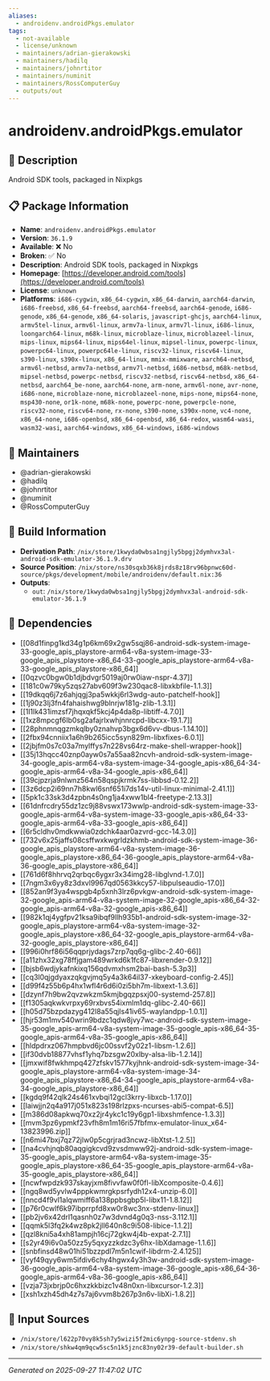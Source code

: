 ```yaml
---
aliases:
  - androidenv.androidPkgs.emulator
tags:
  - not-available
  - license/unknown
  - maintainers/adrian-gierakowski
  - maintainers/hadilq
  - maintainers/johnrtitor
  - maintainers/numinit
  - maintainers/RossComputerGuy
  - outputs/out
---
```


# androidenv.androidPkgs.emulator

## 📝 Description

Android SDK tools, packaged in Nixpkgs

## 📋 Package Information

- **Name**: `androidenv.androidPkgs.emulator`
- **Version**: `36.1.9`
- **Available**: ❌ No
- **Broken**: ✅ No
- **Description**: Android SDK tools, packaged in Nixpkgs
- **Homepage**: [https://developer.android.com/tools](https://developer.android.com/tools)
- **License**: `unknown`
- **Platforms**: `i686-cygwin`, `x86_64-cygwin`, `x86_64-darwin`, `aarch64-darwin`, `i686-freebsd`, `x86_64-freebsd`, `aarch64-freebsd`, `aarch64-genode`, `i686-genode`, `x86_64-genode`, `x86_64-solaris`, `javascript-ghcjs`, `aarch64-linux`, `armv5tel-linux`, `armv6l-linux`, `armv7a-linux`, `armv7l-linux`, `i686-linux`, `loongarch64-linux`, `m68k-linux`, `microblaze-linux`, `microblazeel-linux`, `mips-linux`, `mips64-linux`, `mips64el-linux`, `mipsel-linux`, `powerpc-linux`, `powerpc64-linux`, `powerpc64le-linux`, `riscv32-linux`, `riscv64-linux`, `s390-linux`, `s390x-linux`, `x86_64-linux`, `mmix-mmixware`, `aarch64-netbsd`, `armv6l-netbsd`, `armv7a-netbsd`, `armv7l-netbsd`, `i686-netbsd`, `m68k-netbsd`, `mipsel-netbsd`, `powerpc-netbsd`, `riscv32-netbsd`, `riscv64-netbsd`, `x86_64-netbsd`, `aarch64_be-none`, `aarch64-none`, `arm-none`, `armv6l-none`, `avr-none`, `i686-none`, `microblaze-none`, `microblazeel-none`, `mips-none`, `mips64-none`, `msp430-none`, `or1k-none`, `m68k-none`, `powerpc-none`, `powerpcle-none`, `riscv32-none`, `riscv64-none`, `rx-none`, `s390-none`, `s390x-none`, `vc4-none`, `x86_64-none`, `i686-openbsd`, `x86_64-openbsd`, `x86_64-redox`, `wasm64-wasi`, `wasm32-wasi`, `aarch64-windows`, `x86_64-windows`, `i686-windows`
## 👥 Maintainers

- @adrian-gierakowski
- @hadilq
- @johnrtitor
- @numinit
- @RossComputerGuy


## 🔧 Build Information

- **Derivation Path**: `/nix/store/1kwyda0wbsa1ngjly5bpgj2dymhvx3al-android-sdk-emulator-36.1.9.drv`
- **Source Position**: `/nix/store/ns30sqxb36k8jrds8z18rv96bpnwc60d-source/pkgs/development/mobile/androidenv/default.nix:36`
- **Outputs**:
  - `out`:  `/nix/store/1kwyda0wbsa1ngjly5bpgj2dymhvx3al-android-sdk-emulator-36.1.9`

## 🔗 Dependencies

- [[08d1finpg1kd34g1p6km69x2gw5sqj86-android-sdk-system-image-33-google_apis_playstore-arm64-v8a-system-image-33-google_apis_playstore-x86_64-33-google_apis_playstore-arm64-v8a-33-google_apis_playstore-x86_64]]
- [[0qzvc0bgw0b1djbdvgr5019aj0rw0iaw-nspr-4.37]]
- [[181c0w79ky5zqs27abv609f3w230qac8-libxkbfile-1.1.3]]
- [[19dkqq6j7z6ahjqgj3pa5wkkj6rl3wdg-auto-patchelf-hook]]
- [[1j90z3lj3fn4fahaishwg9blnrjw181g-zlib-1.3.1]]
- [[1l1lk431imzsf7jhqxqkf5kcj4p4da8p-libtiff-4.7.0]]
- [[1xz8mpcgf6lb0sg2afajrlxwhjnnrcpd-libcxx-19.1.7]]
- [[28phnmnqgzmkqlby0znahvp3bgx6d6vv-dbus-1.14.10]]
- [[2fbx94cnniix1a6h9b265icc5syn829m-libxfixes-6.0.1]]
- [[2jbjfm0s7c03a7mylffys7n228vs64rz-make-shell-wrapper-hook]]
- [[35j13hqcc40znp0ayw0s7a55aa82ncvh-android-sdk-system-image-34-google_apis-arm64-v8a-system-image-34-google_apis-x86_64-34-google_apis-arm64-v8a-34-google_apis-x86_64]]
- [[39cjpzrja9nlwnz564n58qspjkrmk7ss-libbsd-0.12.2]]
- [[3z6dcp2i69nn7h8kwl6snf651i7ds14v-util-linux-minimal-2.41.1]]
- [[5pk1c33sk3d4zpbn4s0ng1ja4xww1bl4-freetype-2.13.3]]
- [[61dnfrcdry55dz1zc9j88vswx173wwlp-android-sdk-system-image-33-google_apis-arm64-v8a-system-image-33-google_apis-x86_64-33-google_apis-arm64-v8a-33-google_apis-x86_64]]
- [[6r5cldhv0mdkwwia0zdchk4aar0azvrd-gcc-14.3.0]]
- [[732v6x25jaffs08csffwxkwgrldzkhmb-android-sdk-system-image-36-google_apis_playstore-arm64-v8a-system-image-36-google_apis_playstore-x86_64-36-google_apis_playstore-arm64-v8a-36-google_apis_playstore-x86_64]]
- [[761d6f8hhrvq2qrbqc6ygxr3x34img28-libglvnd-1.7.0]]
- [[7ngm3x6yy8z3dxvl9967qd0563kkcy57-libpulseaudio-17.0]]
- [[852an9f3ya4wspgb4p5xnh3lrz6pvkgw-android-sdk-system-image-32-google_apis-arm64-v8a-system-image-32-google_apis-x86_64-32-google_apis-arm64-v8a-32-google_apis-x86_64]]
- [[982k1qj4ygfpv21ksa9ibqf9llh935b1-android-sdk-system-image-32-google_apis_playstore-arm64-v8a-system-image-32-google_apis_playstore-x86_64-32-google_apis_playstore-arm64-v8a-32-google_apis_playstore-x86_64]]
- [[996i0hrf86i56qqprjydags7zrp7qq6g-glibc-2.40-66]]
- [[a11zhx32xg78ffjgam489wrkd6k1fc87-libxrender-0.9.12]]
- [[bjsb6wdjykafnkixq156qdvmxhsm2bai-bash-5.3p3]]
- [[cq3l0qjgdyaxzqkgvjmq5y4a3k64il37-xkeyboard-config-2.45]]
- [[d99f4z55b6p4hx1wfl4r6d6i0zi5bh7m-libxext-1.3.6]]
- [[dzynf7h9bw2qvzwkzm5kmjbgqzpsxj00-systemd-257.8]]
- [[f1305aqkwkvrpxy69rxbvs54ixmlm1dq-glibc-2.40-66]]
- [[h05d75bzpdazyg412l8a55qjls41iv65-waylandpp-1.0.1]]
- [[hjr53m1mv540wrin9bdzc1qdw8jvy7wc-android-sdk-system-image-35-google_apis-arm64-v8a-system-image-35-google_apis-x86_64-35-google_apis-arm64-v8a-35-google_apis-x86_64]]
- [[hldpdrxz067hmpbvd6jc00ssvf2y02z1-libsm-1.2.6]]
- [[if30dvb18877vhsf1yhq7bzsgw20xlby-alsa-lib-1.2.14]]
- [[jmxwif8fwkhmpq427zfskv1577kyjhnk-android-sdk-system-image-34-google_apis_playstore-arm64-v8a-system-image-34-google_apis_playstore-x86_64-34-google_apis_playstore-arm64-v8a-34-google_apis_playstore-x86_64]]
- [[kgdq9f42qlk24s461xvbqi12gcl3krry-libxcb-1.17.0]]
- [[laiwjjn2q4a917j051x823s198rlzpxs-ncurses-abi5-compat-6.5]]
- [[m386d08apkwq70xz2jr4ykc1c19y6gp1-libxshmfence-1.3.3]]
- [[mvm3pz6ypmkf23vfh8m1m16ri57fbfmx-emulator-linux_x64-13823996.zip]]
- [[n6mi47bxj7qz72jlw0p5cgrjrad3ncwz-libXtst-1.2.5]]
- [[na4cvhjnqb80aqgigkcvd9zvsdmww92j-android-sdk-system-image-35-google_apis_playstore-arm64-v8a-system-image-35-google_apis_playstore-x86_64-35-google_apis_playstore-arm64-v8a-35-google_apis_playstore-x86_64]]
- [[ncwfwpdzk937skayjxm8fivvfaw0f0fl-libXcomposite-0.4.6]]
- [[ngq8wd5yvlw4pppkwmrgkpsrfydh12x4-unzip-6.0]]
- [[nncd4f9vl1alqwmiff6a138ppbsgbp5l-libx11-1.8.12]]
- [[p76r0cwlf6k97ibprrpfd8xw0r8wc3nx-stdenv-linux]]
- [[pb2jv6x42drl1qasnh0z7w3dvnd4g0q3-nss-3.112.1]]
- [[qqmk5l3fq2k4wz8pk2jll640n8c9i508-libice-1.1.2]]
- [[qzl8kni5a4xh81ampjh16cj72gkw4j4b-expat-2.7.1]]
- [[s2yr49i6v0a50zz5y5qxyzzkdzc3y6hx-libXdamage-1.1.6]]
- [[snbfinsd48w01hi51bzzpdl7m5n1cwif-libdrm-2.4.125]]
- [[vyf49qyy6wm5ifdiv6chy4hgwx4y3h3w-android-sdk-system-image-36-google_apis-arm64-v8a-system-image-36-google_apis-x86_64-36-google_apis-arm64-v8a-36-google_apis-x86_64]]
- [[vzja73jxbrjp0c6hxzkkbizc1v48n0xn-libxcursor-1.2.3]]
- [[xsh1xzh45dh4z7s7aj6vvm8b267p3n6v-libXi-1.8.2]]

## 📁 Input Sources

- `/nix/store/l622p70vy8k5sh7y5wizi5f2mic6ynpg-source-stdenv.sh`
- `/nix/store/shkw4qm9qcw5sc5n1k5jznc83ny02r39-default-builder.sh`

---
*Generated on 2025-09-27 11:47:02 UTC*
